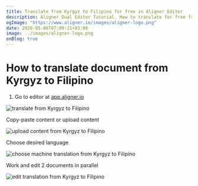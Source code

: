 ```yaml
---
title: Translate from Kyrgyz to Filipino for free in Aligner Editor
description: Aligner Dual Editor Tutorial. How to translate for free from Kyrgyz to Filipino. Aligner is multilingual document management platform. 
ogImage: "https://www.aligner.io/images/aligner-logo.png"
date: 2020-05-06T07:09:21+03:00
image: ../images/aligner-logo.png
onBlog: true
---
```


# How to translate document from Kyrgyz to Filipino

1. Go to editor at [app.aligner.io](https://app.aligner.io "Aligner App web page")

![translate from Kyrgyz to Filipino](../aligner-blank-editor.png "translate from Kyrgyz to Filipino")

Copy-paste content or upload content

![upload content from Kyrgyz to Filipino](../aligner-uploaded-document.png "upload content from Kyrgyz to Filipino")

Choose desired language

![choose machine translation from Kyrgyz to Filipino](../aligner-language-dropdown.png "choose machine translation from Kyrgyz to Filipino")

Work and edit 2 documents in parallel

![edit translation from Kyrgyz to Filipino](../aligner-double-sitded-editor.png "edit translation from Kyrgyz to Filipino")

